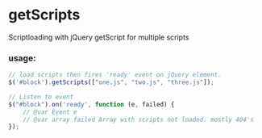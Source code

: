 # getScripts
Scriptloading with jQuery getScript for multiple scripts

### usage:

````javascript
// load scripts then fires 'ready' event on jQuery element.
$('#block').getScripts(["one.js", "two.js", "three.js"]);

// Listen to event
$("#block").on('ready', function (e, failed) {
    // @var Event e
    // @var array failed Array with scripts not loaded. mostly 404's
});
 ````
